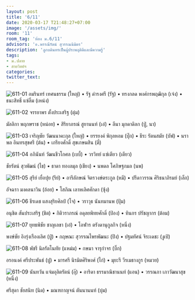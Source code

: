 ```yaml
---
layout: post
title: '6/11'
date: 2020-03-17 T21:48:27+07:00
image: '/assets/img/'
room: '11'
room_tag: 'ห้อง ม.6/11'
advisors: 'อ.พรรณีรัตน์ สุวรรณนิมิตร'
description: 'ลูกบดินทรเป็นผู้ประพฤติดีและมีความรู้'
tags:
- ม.ปลาย
- สายวิทย์ฯ
categories:
twitter_text:
---
```

![611-01](https://res.cloudinary.com/dbruw74ms/image/upload/r_8,c_fit,w_760/v1584457731/611-01_rgsoaz.png)
อมรินทร์ เทศนธรรม (ใหญ่) • รัฐ ดำรงศรี (รัฐ) • ทรงกลด พงศ์กรพฤฒิกุล (เจ๋ง) • ธนะสิทธิ์ แซ่ลิ้ม (เหน่ง)

![611-02](https://res.cloudinary.com/dbruw74ms/image/upload/r_8,c_fit,w_760/v1584457751/611-02_pgzmrr.png)
จรรยาพร ตั้งประเสริฐ (ตุ๋ม)

มัลลิกา พฤกษราช (หน่อย) • สิริยาภรณ์ สูยานนท์ (เอ๋) • ลีนา มุกดาดิลก (ปู่, นา)

![611-03](https://res.cloudinary.com/dbruw74ms/image/upload/r_8,c_fit,w_760/v1584457701/611-03_uboz5p.png)
เจริญชัย วัฒนนาคะกุล (ใหญ่) • ยรรยงค์ พิกุลหอม (ปุ๊ก) • ธีระ รัตนสมัย (บัฟ) • นราพล อินทรสุขศรี (ต้น) • เกรียงศักดิ์ สุขเกษมสิน (ตี๋)

![611-04](https://res.cloudinary.com/dbruw74ms/image/upload/r_8,c_fit,w_760/v1584457720/611-04_tsgjnx.png)
อภินันท์ วัฒนชีวโกศล (เบบี้) • วรวิทย์ แซ่เตียว (เตียว)

ชัยรัตน์ สุวพัฒน์ (ไช) • ธาดา ทองลมุล (เชียง) • นพดล โศภิษฐกมล (นพ)

![611-05](https://res.cloudinary.com/dbruw74ms/image/upload/r_8,c_fit,w_760/v1584457754/611-05_dcuwb8.png)
สุรีย์ เยื่อปุย (รีย์) • อารีลักษณ์ จิตรวงษ์ตระกูล (หมี) • ปรีดาวรรณ ศิริธนาภิรมย์ (เล็ก)

อัจฉรา มงคลนาวิน (อ้อย) • โสภิณ เลาหเลิศศักดา (ซุ้ง)

![611-06](https://res.cloudinary.com/dbruw74ms/image/upload/r_8,c_fit,w_760/v1584457735/611-06_hhnww4.png)
ธีรเดช แสงสุริยศิลป์ (โจ) • วราวุธ นันทมานพ (ปุ้ม)

อนุชิต สันประเสริฐ (ชิต) • กิติวราภรณ์ อดุลยพิทยศักดิ์ (ป้อง) • ทินกร ปรัชญากร (ต้อม)


![611-07](https://res.cloudinary.com/dbruw74ms/image/upload/r_8,c_fit,w_760/v1584457829/611-07_onqiv6.png)
ยุทธพิชัย ชาญเลขา (เอ๋) • โอฬาร ตรังดานุกูลกิจ (หนึ่ง)

พงษ์ชัย อิงรุ่งเรืองเลิศ (ปู่) • กฤษณะ สุวรรณไพรพัฒนะ (ปิง) • ปฐมทัศน์ จิระเดชะ (งูเป้)

![611-08](https://res.cloudinary.com/dbruw74ms/image/upload/r_8,c_fit,w_760/v1584457825/611-08_sxz7os.png)
พัชรี นิลรัตโนทัย (แหม่ม) • กษมา จารุกำจร (บิ๊ก)

อรอนงค์ ศรีประพันธ์ (ปู) • มารศรี นิรมิตศิริพงศ์ (ไก่) • มุยะรี วีรเมธางกูร (หมวย)

![611-09](https://res.cloudinary.com/dbruw74ms/image/upload/r_8,c_fit,w_760/v1584457827/611-09_ixurkl.png)
นันทวัน แจ่มอุลิตรัตน์ (อุ๊) • อาริดา ธรรมาณิชานนท์ (แอน) • วรรณภา เภาวัฒนาสุข (หนึ่ง)

ศรีสุดา ชัยสนิท (นิด) • มณฑกาญจน์ ตันนานนท์ (บุ๋ม)
